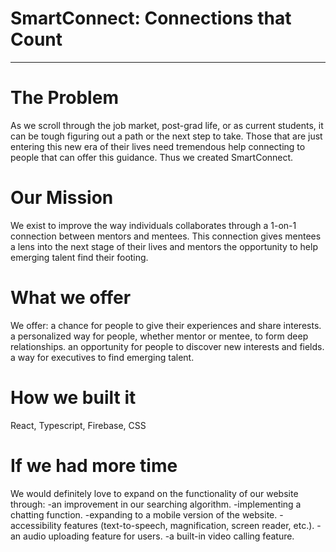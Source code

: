 # SmartConnect: Connections that Count
-------
# The Problem
As we scroll through the job market, post-grad life, or as current students, it can be tough figuring out a path or the next step to take.  Those that are just entering this new era of their lives need tremendous help connecting to people that can offer this guidance. Thus we created SmartConnect.

# Our Mission
We exist to improve the way individuals collaborates through a 1-on-1 connection between mentors and mentees. This connection gives mentees a lens into the next stage of their lives and mentors the opportunity to help emerging talent find their footing.

# What we offer
We offer:
a chance for people to give their experiences and share interests.
a personalized way for people, whether mentor or mentee, to form deep relationships.
an opportunity for people to discover new interests and fields.
a way for executives to find emerging talent.

# How we built it
React, Typescript, Firebase, CSS

# If we had more time
We would definitely love to expand on the functionality of our website through:
-an improvement in our searching algorithm.
-implementing a chatting function.
-expanding to a mobile version of the website.
-accessibility features (text-to-speech, magnification, screen reader, etc.).
-an audio uploading feature for users.
-a built-in video calling feature.